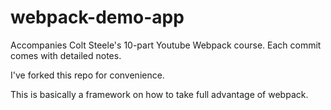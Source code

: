 # webpack-demo-app
Accompanies Colt Steele's 10-part Youtube Webpack course.  Each commit comes with detailed notes.

I've forked this repo for convenience.

This is basically a framework on how to take full advantage of webpack.

